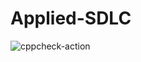 # Applied-SDLC
![cppcheck-action](https://github.com/99002441/Applied-SDLC/workflows/cppcheck-action/badge.svg?branch=main)
